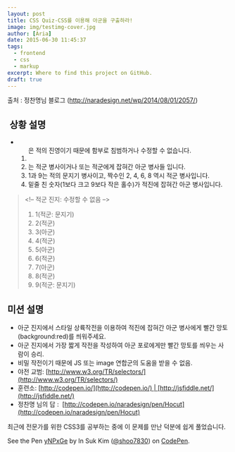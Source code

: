 ```yaml
---
layout: post
title: CSS Quiz-CSS를 이용해 아군을 구출하라!
image: img/testimg-cover.jpg
author: [Aria]
date: 2015-06-30 11:45:37
tags: 
  - frontend
  - css
  - markup
excerpt: Where to find this project on GitHub.
draft: true
---
```


출처 : 정찬명님 블로그 (http://naradesign.net/wp/2014/08/01/2057/)

 상황 설명
------

*   <ol>은 적의 진영이기 때문에 함부로 침범하거나 수정할 수 없습니다.
*   <li>는 적군 병사이거나 또는 적군에게 잡혀간 아군 병사들 입니다.
*   1과 9는 적의 문지기 병사이고, 짝수인 2, 4, 6, 8 역시 적군 병사입니다.
*   밑줄 친 숫자(1보다 크고 9보다 작은 홀수)가 적진에 잡혀간 아군 병사입니다.

> <style>/* 아군 진지: 작전은 이곳에 */</style>  
> <!– 적군 진지: 수정할 수 없음 –>  
> <ol>  
> <li>1(적군: 문지기)</li>  
> <li>2(적군)</li>  
> <li>3(아군)</li>  
> <li>4(적군)</li>  
> <li>5(아군)</li>  
> <li>6(적군)</li>  
> <li>7(아군)</li>  
> <li>8(적군)</li>  
> <li>9(적군: 문지기)</li>  
> </ol>  
> <!– 적군 진지: 수정할 수 없음 –>

미션 설명
-----

*   아군 진지에서 스타일 상륙작전을 이용하여 적진에 잡혀간 아군 병사에게 빨간 망토(background:red)를 씌워주세요.
*   아군 진지에서 가장 짧게 작전을 작성하여 아군 포로에게만 빨간 망토를 씌우는 사람이 승리.
*   비밀 작전이기 때문에 JS 또는 image 연합군의 도움을 받을 수 없음.
*   야전 교범: [http://www.w3.org/TR/selectors/](http://www.w3.org/TR/selectors/)
*   훈련소: [http://codepen.io/](http://codepen.io/) | [http://jsfiddle.net/](http://jsfiddle.net/)
*   정찬명 님의 답 :  [http://codepen.io/naradesign/pen/Hocut](http://codepen.io/naradesign/pen/Hocut)

최근에 전문가를 위한 CSS3를 공부하는 중에 이 문제를 만난 덕분에 쉽게 풀었습니다.

See the Pen [yNPxGe](http://codepen.io/shoo7830/pen/yNPxGe/) by In Suk Kim ([@shoo7830](http://codepen.io/shoo7830)) on [CodePen](http://codepen.io).